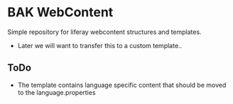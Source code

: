 # BAK WebContent #

Simple repository for liferay webcontent structures and templates.

* Later we will want to transfer this to a custom template..


## ToDo ##
* The template contains language specific content that should be moved to the language.properties



